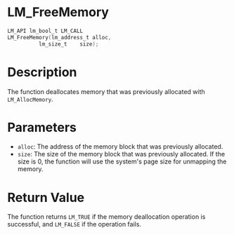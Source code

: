 # LM_FreeMemory

```c
LM_API lm_bool_t LM_CALL
LM_FreeMemory(lm_address_t alloc,
	      lm_size_t    size);
```

# Description
The function deallocates memory that was previously allocated with
`LM_AllocMemory`.

# Parameters
 - `alloc`: The address of the memory block that was previously allocated.
 - `size`: The size of the memory block that was previously allocated.
If the size is 0, the function will use the system's page size for unmapping
the memory.

# Return Value
The function returns `LM_TRUE` if the memory deallocation operation
is successful, and `LM_FALSE` if the operation fails.
